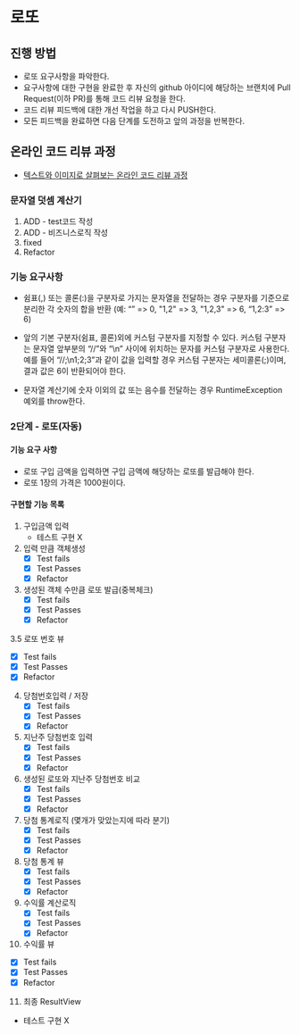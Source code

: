 # 로또
## 진행 방법
* 로또 요구사항을 파악한다.
* 요구사항에 대한 구현을 완료한 후 자신의 github 아이디에 해당하는 브랜치에 Pull Request(이하 PR)를 통해 코드 리뷰 요청을 한다.
* 코드 리뷰 피드백에 대한 개선 작업을 하고 다시 PUSH한다.
* 모든 피드백을 완료하면 다음 단계를 도전하고 앞의 과정을 반복한다.

## 온라인 코드 리뷰 과정
* [텍스트와 이미지로 살펴보는 온라인 코드 리뷰 과정](https://github.com/next-step/nextstep-docs/tree/master/codereview)

### 문자열 덧셈 계산기

1. ADD - test코드 작성
2. ADD - 비즈니스로직 작성
3. fixed
4. Refactor

### 기능 요구사항

+ 쉼표(,) 또는 콜론(:)을 구분자로 가지는 문자열을 전달하는 경우 구분자를 기준으로 분리한 각 숫자의 합을 반환 (예: “” => 0, "1,2" => 3, "1,2,3" => 6, “1,2:3” => 6)

+ 앞의 기본 구분자(쉼표, 콜론)외에 커스텀 구분자를 지정할 수 있다. 커스텀 구분자는 문자열 앞부분의 “//”와 “\n” 사이에 위치하는 문자를 커스텀 구분자로 사용한다. 예를 들어 “//;\n1;2;3”과 같이 값을 입력할 경우 커스텀 구분자는 세미콜론(;)이며, 결과 값은 6이 반환되어야 한다.

+ 문자열 계산기에 숫자 이외의 값 또는 음수를 전달하는 경우 RuntimeException 예외를 throw한다.


### 2단계 - 로또(자동)

#### 기능 요구 사항
+ 로또 구입 금액을 입력하면 구입 금액에 해당하는 로또를 발급해야 한다.
+ 로또 1장의 가격은 1000원이다.

#### 구현할 기능 목록

1. 구입금액 입력
   - 테스트 구현 X
2. 입력 만큼 객체생성
   - [X] Test fails
   - [X] Test Passes
   - [X] Refactor
3. 생성된 객체 수만큼 로또 발급(중복체크)
   - [X] Test fails
   - [X] Test Passes
   - [X] Refactor
   
 3.5 로또 번호 뷰
   - [X] Test fails
   - [X] Test Passes
   - [X] Refactor
   
4. 당첨번호입력 / 저장
   - [X] Test fails
   - [X] Test Passes
   - [X] Refactor
5. 지난주 당첨번호 입력
   - [X] Test fails
   - [X] Test Passes
   - [X] Refactor
6. 생성된 로또와 지난주 당첨번호 비교
   - [X] Test fails
   - [X] Test Passes
   - [X] Refactor
7. 당첨 통계로직 (몇개가 맞았는지에 따라 분기)
   - [X] Test fails
   - [X] Test Passes
   - [X] Refactor
8. 당첨 통계 뷰
   - [X] Test fails
   - [X] Test Passes
   - [X] Refactor
9. 수익률 계산로직
   - [X] Test fails
   - [X] Test Passes
   - [X] Refactor
10. 수익률 뷰
   - [X] Test fails
   - [X] Test Passes
   - [X] Refactor
11. 최종 ResultView
   - 테스트 구현 X  
